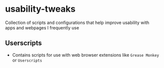 # usability-tweaks
Collection of scripts and configurations that help improve usability with apps and webpages I frequently use

## Userscripts
- Contains scripts for use with web browser extensions like `Grease Monkey` or `Userscripts`
